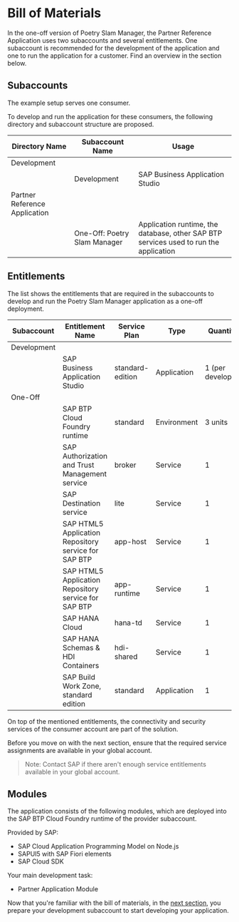 # Bill of Materials
In the one-off version of Poetry Slam Manager, the Partner Reference Application uses two subaccounts and several entitlements. One subaccount is recommended for the development of the application and one to run the application for a customer. Find an overview in the section below.

## Subaccounts
The example setup serves one consumer.

To develop and run the application for these consumers, the following directory and subaccount structure are proposed.

| Directory Name                   | Subaccount Name                      | Usage                                                                                                       |
| --------------------             | --------------------                 | ----------------------------                                                                                |
| Development                      |                                      |                                                                                                             |
|                                  | Development                          | SAP Business Application Studio                                                                                 |
| Partner Reference Application    |                                      |                                                                                                             |
|                                  | One-Off: Poetry Slam Manager         | Application runtime, the database, other SAP BTP services used to run the application                       |

## Entitlements
The list shows the entitlements that are required in the subaccounts to develop and run the Poetry Slam Manager application as a one-off deployment.

| Subaccount    |  Entitlement Name                                    | Service Plan              | Type          | Quantity                          | 
| -----------   |  -------------------                                 | ---------                 | ---------     | ---------                         |
| Development   |                                                      |                           |               |                                   |
|               | SAP Business Application Studio                      | standard-edition          | Application   | 1 (per developer)                 |
| One-Off       |                                                      |                           |               |                                   |
|               | SAP BTP Cloud Foundry runtime                        | standard                  | Environment   | 3 units                           |
|               | SAP Authorization and Trust Management service       | broker                    | Service       | 1                                 | 
|               | SAP Destination service                              | lite                      | Service       | 1                                 | 
|               | SAP HTML5 Application Repository service for SAP BTP | app-host                  | Service       | 1                                 | 
|               | SAP HTML5 Application Repository service for SAP BTP | app-runtime               | Service       | 1                                 | 
|               | SAP HANA Cloud                                       | hana-td                   | Service       | 1                                 | 
|               | SAP HANA Schemas & HDI Containers                    | hdi-shared                | Service       | 1                                 | 
|               | SAP Build Work Zone, standard edition                | standard                  | Application   | 1                                 |


On top of the mentioned entitlements, the connectivity and security services of the consumer account are part of the solution.

Before you move on with the next section, ensure that the required service assignments are available in your global account.

> Note: Contact SAP if there aren't enough service entitlements available in your global account.

## Modules
The application consists of the following modules, which are deployed into the SAP BTP Cloud Foundry runtime of the provider subaccount. 

Provided by SAP:
- SAP Cloud Application Programming Model on Node.js 
- SAPUI5 with SAP Fiori elements 
- SAP Cloud SDK           

Your main development task:  
- Partner Application Module 

Now that you're familiar with the bill of materials, in the [next section](11-Prepare-BTP-Account.md), you prepare your development subaccount to start developing your application. 
